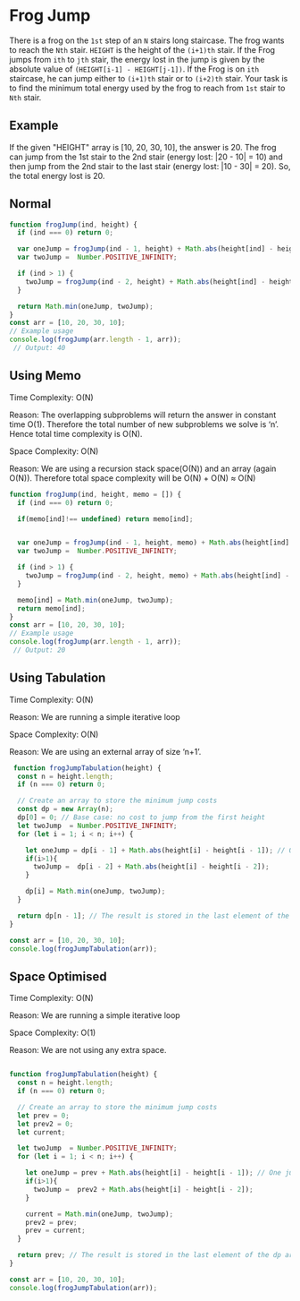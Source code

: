 # Frog Jump

There is a frog on the `1st` step of an `N` stairs long staircase. The frog wants to reach the `Nth` stair. `HEIGHT` is the height of the `(i+1)th` stair. If the Frog jumps from `ith` to `jth` stair, the energy lost in the jump is given by the absolute value of `(HEIGHT[i-1] - HEIGHT[j-1])`. If the Frog is on `ith` staircase, he can jump either to `(i+1)th` stair or to `(i+2)th` stair. Your task is to find the minimum total energy used by the frog to reach from `1st` stair to `Nth` stair.

## Example

If the given "HEIGHT" array is [10, 20, 30, 10], the answer is 20. The frog can jump from the 1st stair to the 2nd stair (energy lost: |20 - 10| = 10) and then jump from the 2nd stair to the last stair (energy lost: |10 - 30| = 20). So, the total energy lost is 20.


## Normal
```js 
function frogJump(ind, height) {
  if (ind === 0) return 0;

  var oneJump = frogJump(ind - 1, height) + Math.abs(height[ind] - height[ind - 1]);
  var twoJump =  Number.POSITIVE_INFINITY;

  if (ind > 1) {
    twoJump = frogJump(ind - 2, height) + Math.abs(height[ind] - height[ind - 2]);
  }

  return Math.min(oneJump, twoJump);
}
const arr = [10, 20, 30, 10];
// Example usage
console.log(frogJump(arr.length - 1, arr));
 // Output: 40
```


## Using Memo
Time Complexity: O(N)

Reason: The overlapping subproblems will return the answer in constant time O(1). Therefore the total number of new subproblems we solve is ‘n’. Hence total time complexity is O(N).

Space Complexity: O(N)

Reason: We are using a recursion stack space(O(N)) and an array (again O(N)). Therefore total space complexity will be O(N) + O(N) ≈ O(N)



```js 
function frogJump(ind, height, memo = []) {
  if (ind === 0) return 0;

  if(memo[ind]!== undefined) return memo[ind];


  var oneJump = frogJump(ind - 1, height, memo) + Math.abs(height[ind] - height[ind - 1]);
  var twoJump =  Number.POSITIVE_INFINITY;

  if (ind > 1) {
    twoJump = frogJump(ind - 2, height, memo) + Math.abs(height[ind] - height[ind - 2]);
  }

  memo[ind] = Math.min(oneJump, twoJump);
  return memo[ind];
}
const arr = [10, 20, 30, 10];
// Example usage
console.log(frogJump(arr.length - 1, arr));
 // Output: 20
```


## Using Tabulation
Time Complexity: O(N)

Reason: We are running a simple iterative loop

Space Complexity: O(N)

Reason: We are using an external array of size ‘n+1’.

```js
 function frogJumpTabulation(height) {
  const n = height.length;
  if (n === 0) return 0;

  // Create an array to store the minimum jump costs
  const dp = new Array(n);
  dp[0] = 0; // Base case: no cost to jump from the first height
  let twoJump  = Number.POSITIVE_INFINITY;
  for (let i = 1; i < n; i++) {

    let oneJump = dp[i - 1] + Math.abs(height[i] - height[i - 1]); // One jump
    if(i>1){
      twoJump =  dp[i - 2] + Math.abs(height[i] - height[i - 2]);
    }

    dp[i] = Math.min(oneJump, twoJump);
  }

  return dp[n - 1]; // The result is stored in the last element of the dp array
}

const arr = [10, 20, 30, 10];
console.log(frogJumpTabulation(arr));
```

## Space Optimised
Time Complexity: O(N)

Reason: We are running a simple iterative loop

Space Complexity: O(1)

Reason: We are not using any extra space.

```js 

function frogJumpTabulation(height) {
  const n = height.length;
  if (n === 0) return 0;

  // Create an array to store the minimum jump costs
  let prev = 0;
  let prev2 = 0;
  let current;

  let twoJump  = Number.POSITIVE_INFINITY;
  for (let i = 1; i < n; i++) {

    let oneJump = prev + Math.abs(height[i] - height[i - 1]); // One jump
    if(i>1){
      twoJump =  prev2 + Math.abs(height[i] - height[i - 2]);
    }

    current = Math.min(oneJump, twoJump);
    prev2 = prev;
    prev = current;
  }

  return prev; // The result is stored in the last element of the dp array
}

const arr = [10, 20, 30, 10];
console.log(frogJumpTabulation(arr));
```